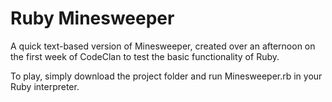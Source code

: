 # Ruby Minesweeper

A quick text-based version of Minesweeper, created over an afternoon on the first week of CodeClan to test the basic functionality of Ruby.

To play, simply download the project folder and run Minesweeper.rb in your Ruby interpreter.
